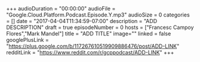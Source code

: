 +++
audioDuration = "00:00:00"
audioFile = "Google.Cloud.Platform.Podcast.Episode.Y.mp3"
audioSize = 0
categories = []
date = "2017-04-04T11:34:59-07:00"
description = "ADD DESCRIPTION"
draft = true
episodeNumber = 0
hosts = ["Francesc Campoy Flores","Mark Mandel"]
title = "ADD TITLE"
image=""
linked = false
googlePlusLink = "https://plus.google.com/b/117267610519909886476/post/ADD-LINK"
redditLink = "https://www.reddit.com/r/gcppodcast/ADD-LINK"
+++